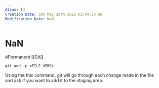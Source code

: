 ```yaml
---
Alias: []
Creation Date: Sat May 28th 2022 02:04:35 am 
Modification Date: NaN
---
```

# NaN
#Permanent [[Git]]

```
git add -p <FILE_HERE>
```

Using the this command, git will go through each change made in the file and ask if you want to add it to the staging area.